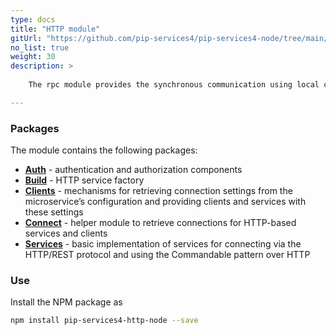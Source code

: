 ```yaml
---
type: docs
title: "HTTP module"
gitUrl: "https://github.com/pip-services4/pip-services4-node/tree/main/pip-services4-http-node"
no_list: true
weight: 30
description: > 
 
    The rpc module provides the synchronous communication using local calls or the HTTP(S) protocol. It contains both server and client side implementations.

---
```



### Packages

The module contains the following packages:

- [**Auth**](auth) - authentication and authorization components
- [**Build**](build) - HTTP service factory
- [**Clients**](clients) - mechanisms for retrieving connection settings from the microservice’s configuration and providing clients and services with these settings
- [**Connect**](connect) - helper module to retrieve connections for HTTP-based services and clients
- [**Services**](controllers) - basic implementation of services for connecting via the HTTP/REST protocol and using the Commandable pattern over HTTP



### Use

Install the NPM package as
```bash
npm install pip-services4-http-node --save
```
